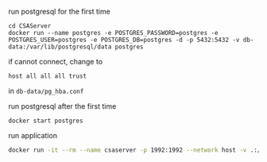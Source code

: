 
run postgresql for the first time
```
cd CSAServer
docker run --name postgres -e POSTGRES_PASSWORD=postgres -e POSTGRES_USER=postgres -e POSTGRES_DB=postgres -d -p 5432:5432 -v db-data:/var/lib/postgresql/data postgres
```

if cannot connect, change to
```
host all all all trust
```
in `db-data/pg_hba.conf`

run postgresql after the first time
```
docker start postgres
```

run application
```bash
docker run -it --rm --name csaserver -p 1992:1992 --network host -v .:/app -w /app csaserver bash start.sh
```
